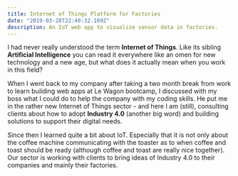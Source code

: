 ```yaml
---
title: Internet of Things Platform for Factories
date: "2019-03-28T22:40:32.169Z"
description: An IoT web app to visualize sensor data in factories.
---
```


I had never really understood the term **Internet of Things**. Like its sibling **Artificial Intelligence** you can read it everywhere like an omen for new technology and a new age, but what does it actually mean when you work in this field? 

When I went back to my company after taking a two month break from work to learn building web apps at Le Wagon bootcamp, I discussed with my boss what I could do to help the company with my coding skills. He put me in the rather new Internet of Things sector - and here I am (still), consulting clients about how to adopt **Industry 4.0** (another big word) and building solutions to support their digital needs. 

Since then I learned quite a bit about IoT. Especially that it is not only about the coffee machine communicating with the toaster as to when coffee and toast should be ready (although coffee and toast are really nice together). Our sector is working with clients to bring ideas of Industry 4.0 to their companies and mainly their factories. 



